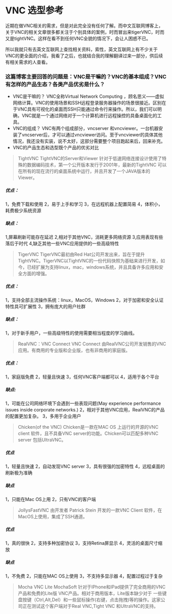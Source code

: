 # VNC 选型参考

近期在做VNC相关的需求，但是对此完全没有任何了解。而中文互联网博客上，关于VNC的相关文章很多都关注于个别具体的案例，时而冒出来tigerVNC，时而又是tightVNC。这样在看不到任何VNC全貌的情况下，会让人困惑不已。

所以我就只有去英文互联网上查找相关资料，索性，英文互联网上有不少关于VNC的更全面的介绍，我看了之后，也就结合我的理解翻译过来一部分，供后续有相关需求的人查看。

### 这篇博客主要回答的问题是：VNC是干嘛的？VNC的基本组成？VNC有怎样的产品生态？各类产品优劣是什么？

- VNC是干嘛的？
  VNC全称Virtual Network Computing ，顾名思义——虚拟网络计算。VNC的使用场景和SSH远程登录服务器操作的场景很接近。区别在于VNC具有可视化的桌面而SSH只能通过命令行来操作。所以，我们可以明确，VNC就是一个通过网络对于一个计算机进行远程操控的具备桌面化的工具。
- VNC的组成？
  VNC有两个组成部分，vncserver 和vncviewer。一台机器安装了vncserver后，才可以通过vncviewer访问。至于vncviewer的具体其他情况，我还没有实装，说不太好，这部分需要整个项目跑起来后，回来补充。
- VNC的产品生态和选型既个产品的优劣对比

> TightVNC
> TightVNC的Server和Viewer 针对于低速网络连接设计使用了特殊的数据编码技术，第一个公开版本发行于2001年，最新的TightVNC 可以在所有的现在流行的桌面系统中运行，并且开发了一个JAVA版本的Viewer。

##### 优点：

1，免费下载和使用
2，易于上手和学习
3，在远程机器上配置简易
4，体积小，耗费极少系统资源

##### 缺点：

1,屏幕刷新可能存在延迟
2,相对于其他VNC，消耗更多网络资源
3,应用表现有些落后于时代
4,缺乏其他一些VNC应用提供的一些高级特性

> TigerVNC TigerVNC最初由Red Hat公司开发出来，旨在于提升TightVNC。TigerVNC以TightVNC的一份代码快照为基础来进行开发，如今，已经扩展为支持linux，mac，windows系统，并且具备许多应用和安全方面的增强。

##### 优点：

1，支持全部主流操作系统：linux，MacOS，Windows
2，对于加密和安全认证特性具可扩展性
3，拥有庞大的用户社群

##### 缺点：

1，对于新手用户，一些高级特性的使用需要相当程度的学习曲线。

> RealVNC：VNC Connect VNC Connect 由RealVNC公司开发销售的VNC应用。有商用的专业版和企业版，也有非商用的家庭版。

##### 优点：

1，家庭版免费
2，轻量且快速
3，任何VNC客户端都可以
4，适用于各个平台

##### 缺点:

1，可能在公司网络环境下会遇到一些表现问题(May experience performance issues inside corporate networks.)
2，相对于其他VNC应用，RealVNC的产品的配置更加复杂。
3，多用于企业用户

> Chicken(of the VNC) Chicken是一款在MAC OS 上运行的开源的VNC client 软件，且不具备VNC server的功能。Chicken可以匹配多种VNC server 包括UltraVNC。

##### 优点

1，轻量且快速
2，自动发现VNC server
3，具有很强的加密特性
4，远程桌面的刷新极为准确

##### 缺点

1，只能在Mac OS上用
2，只有VNC的客户端

> JollysFastVNC 由开发者 Patrick Stein 开发的一款VNC Client 软件，在MacOS上使用，集成了SSH通道。

##### 优点

1，真的很快
2，支持多种加密协议
3，支持Retina屏显示
4，灵活的桌面尺寸缩放

##### 缺点

1，不免费
2，只能在MAC OS上使用
3，不支持多显示器
4，配置过程过于复杂

> Mocha VNC Lite MochaSoft 针对于IPhone和IPad提供了完全商用的VNC产品和免费的Lite版 VNC产品。相对于商用版本，Lite版本缺少对于 一些键盘按键（Ctrl,Alt,Del）和一些鼠标操作(右键，点击拖拽)等的操作。这家公司正在测试这个客户端对于Real VNC,Tight VNC 和UltraVNC的支持。